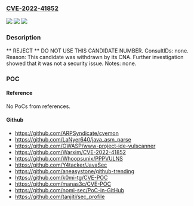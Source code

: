 ### [CVE-2022-41852](https://cve.mitre.org/cgi-bin/cvename.cgi?name=CVE-2022-41852)
![](https://img.shields.io/static/v1?label=Product&message=n%2Fa&color=blue)
![](https://img.shields.io/static/v1?label=Version&message=n%2Fa&color=blue)
![](https://img.shields.io/static/v1?label=Vulnerability&message=n%2Fa&color=blue)

### Description

** REJECT ** DO NOT USE THIS CANDIDATE NUMBER. ConsultIDs: none. Reason: This candidate was withdrawn by its CNA. Further investigation showed that it was not a security issue. Notes: none.

### POC

#### Reference
No PoCs from references.

#### Github
- https://github.com/ARPSyndicate/cvemon
- https://github.com/LaNyer640/java_asm_parse
- https://github.com/OWASP/www-project-ide-vulscanner
- https://github.com/Warxim/CVE-2022-41852
- https://github.com/Whoopsunix/PPPVULNS
- https://github.com/Y4tacker/JavaSec
- https://github.com/aneasystone/github-trending
- https://github.com/k0mi-tg/CVE-POC
- https://github.com/manas3c/CVE-POC
- https://github.com/nomi-sec/PoC-in-GitHub
- https://github.com/tanjiti/sec_profile

